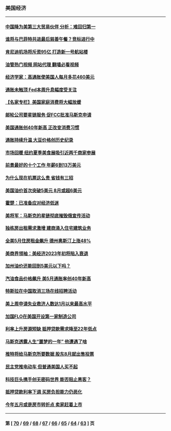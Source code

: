 ### 美国经济
---
#### [中国降为美第三大贸易伙伴 分析：难回归第一](../../pages/ncid1078158/n13759515.md?06150045) 
#### [谁将与巴菲特共进最后慈善午餐？竞标进行中](../../pages/ncid1078158/n13759401.md?06150045) 
#### [肯尼迪机场将斥资95亿 打造新一号航站楼](../../pages/ncid1078158/n13759094.md?06150045) 
#### [油管热门视频 网站代理 翻墙必看视频](http://209.222.30.114:81/youtube.html?06150045)
#### [经济学家：高通胀使美国人每月多花460美元](../../pages/ncid1078158/n13758981.md?06150045) 
#### [通胀未触顶 Fed本周升息幅度受关注](../../pages/ncid1078158/n13758924.md?06150045) 
#### [【名家专栏】美国家庭消费将大幅放缓](../../pages/ncid1078158/n13758718.md?06150045) 
#### [邮轮公司要星链服务 促FCC批准马斯克申请](../../pages/ncid1078158/n13758794.md?06150045) 
#### [美国通胀创40年新高 正改变消费习惯](../../pages/ncid1078158/n13758901.md?06150045) 
#### [通胀持续升温 大豆价格创历史纪录](../../pages/ncid1078158/n13758792.md?06150045) 
#### [市场回暖 纽约夏季美食展吸引近两千商家参展](../../pages/ncid1078158/n13758371.md?06150045) 
#### [前景最好的十个工作 年薪6到13万美元](../../pages/ncid1078158/n13756850.md?06150045) 
#### [为什么现在机票这么贵 省钱有三招](../../pages/ncid1078158/n13755441.md?06150045) 
#### [美国油价首次突破5美元 8月或超6美元](../../pages/ncid1078158/n13757282.md?06150045) 
#### [霍楚：已准备应对经济低迷](../../pages/ncid1078158/n13757023.md?06150045) 
#### [美将军：马斯克的星链彻底摧毁俄宣传活动](../../pages/ncid1078158/n13756893.md?06150045) 
#### [独栋房出租需求激增 建商涌入住宅建筑业务](../../pages/ncid1078158/n13756830.md?06150045) 
#### [全美5月住房租金飙升 德州奥斯汀上涨48%](../../pages/ncid1078158/n13756873.md?06150045) 
#### [美商界领袖：美经济2023年初将陷入衰退](../../pages/ncid1078158/n13756828.md?06150045) 
#### [加州油价还能回到5美元以下吗？](../../pages/ncid1078158/n13756819.md?06150045) 
#### [汽油食品价格飙升 美5月通胀率创40年新高](../../pages/ncid1078158/n13756708.md?06150045) 
#### [特斯拉在中国取消三场在线招聘活动](../../pages/ncid1078158/n13756628.md?06150045) 
#### [美上周申请失业救济人数达1月以来最高水平](../../pages/ncid1078158/n13755909.md?06150045) 
#### [加国FLO在美国开设第一家制造公司](../../pages/ncid1078158/n13755921.md?06150045) 
#### [利率上升房源短缺 抵押贷款需求降至22年低点](../../pages/ncid1078158/n13755271.md?06150045) 
#### [马斯克透露人生“噩梦的一年” 他遭遇了啥](../../pages/ncid1078158/n13755211.md?06150045) 
#### [推特将给马斯克所要数据 股东8月就出售投票](../../pages/ncid1078158/n13755165.md?06150045) 
#### [民主党推电动车 但普通美国人买不起](../../pages/ncid1078158/n13754574.md?06150045) 
#### [科技巨头携手创无密码世界 能否阻止黑客？](../../pages/ncid1078158/n13755124.md?06150045) 
#### [抵押贷款利率下调 买房负担能力仍恶化](../../pages/ncid1078158/n13754778.md?06150045) 
#### [今年五月或是房市转折点 卖家赶着上市](../../pages/ncid1078158/n13754747.md?06150045) 

---
#### 第 [ [70](./70.md?06150045) / [69](./69.md?06150045) / [68](./68.md?06150045) / [67](./67.md?06150045) / [66](./66.md?06150045) / [65](./65.md?06150045) / [64](./64.md?06150045) / [63](./63.md?06150045) ] 页
